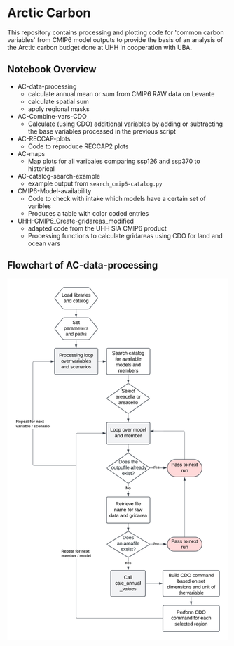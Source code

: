 # Arctic Carbon
This repository contains processing and plotting code for 'common carbon variables' from CMIP6 model outputs to provide the basis of an analysis of the Arctic carbon budget done at UHH in cooperation with UBA.

## Notebook Overview
- AC-data-processing
  - calculate annual mean or sum from CMIP6 RAW data on Levante
  - calculate spatial sum
  - apply regional masks
- AC-Combine-vars-CDO
  - Calculate (using CDO) additional variables by adding or subtracting the base variables processed in the previous script
- AC-RECCAP-plots
  - Code to reproduce RECCAP2 plots
- AC-maps
  - Map plots for all varibales comparing ssp126 and ssp370 to historical
- AC-catalog-search-example
  - example output from ```search_cmip6-catalog.py```
- CMIP6-Model-availability
  - Code to check with intake which models have a certain set of varibles
  - Produces a table with color coded entries
- UHH-CMIP6_Create-gridareas_modified
  - adapted code from the UHH SIA CMIP6 product
  - Processing functions to calculate gridareas using CDO for land and ocean vars

## Flowchart of AC-data-processing
![Flowchart](https://github.com/QuentinRauschenbach/ArcticCarbon/blob/master/code/Flowchart.png)
